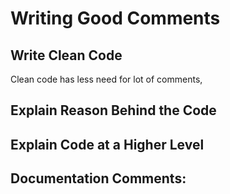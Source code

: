 # Writing Good Comments

## Write Clean Code

Clean code has less need for lot of comments,&#x20;

## Explain Reason Behind the Code



## Explain Code at a Higher Level



## Documentation Comments:

